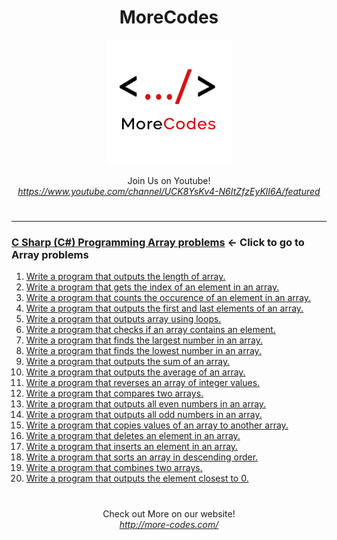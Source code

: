 <h1 align="center">MoreCodes</h1>
<p align="center"> 
  <img src="/morecodescir.png"/>
</p>

<p align="center">
Join Us on Youtube! <br/>
<i><u>https://www.youtube.com/channel/UCK8YsKv4-N6ItZfzEyKlI6A/featured</u></i>
</p>

#
- - - -
### [C Sharp (C#) Programming Array problems](../Arrays/) <- Click to go to Array problems

1. <a href="https://github.com/ArjunAranetaCodes/MoreCodes-CSharp/blob/master/Arrays/problem1.cs" target="_blank">Write a program that outputs the length of array.</a>
2. <a href="https://github.com/ArjunAranetaCodes/MoreCodes-CSharp/blob/master/Arrays/problem2.cs" target="_blank">Write a program that gets the index of an element in an array.</a>
3. <a href="https://github.com/ArjunAranetaCodes/MoreCodes-CSharp/blob/master/Arrays/problem3.cs" target="_blank">Write a program that counts the occurence of an element in an array.</a>
4. <a href="https://github.com/ArjunAranetaCodes/MoreCodes-CSharp/blob/master/Arrays/problem4.cs" target="_blank">Write a program that outputs the first and last elements of an array.</a>
5. <a href="https://github.com/ArjunAranetaCodes/MoreCodes-CSharp/blob/master/Arrays/problem5.cs" target="_blank">Write a program that outputs array using loops.</a>
6. <a href="https://github.com/ArjunAranetaCodes/MoreCodes-CSharp/blob/master/Arrays/problem6.cs" target="_blank">Write a program that checks if an array contains an element.</a>
7. <a href="https://github.com/ArjunAranetaCodes/MoreCodes-CSharp/blob/master/Arrays/problem7.cs" target="_blank">Write a program that finds the largest number in an array.</a>
8. <a href="https://github.com/ArjunAranetaCodes/MoreCodes-CSharp/blob/master/Arrays/problem8.cs" target="_blank">Write a program that finds the lowest number in an array.</a>
9. <a href="https://github.com/ArjunAranetaCodes/MoreCodes-CSharp/blob/master/Arrays/problem9.cs" target="_blank">Write a program that outputs the sum of an array.</a>
10. <a href="https://github.com/ArjunAranetaCodes/MoreCodes-CSharp/blob/master/Arrays/problem10.cs" target="_blank">Write a program that outputs the average of an array.</a>
11. <a href="https://github.com/ArjunAranetaCodes/MoreCodes-CSharp/blob/master/Arrays/problem11.cs" target="_blank">Write a program that reverses an array of integer values.</a>
12. <a href="https://github.com/ArjunAranetaCodes/MoreCodes-CSharp/blob/master/Arrays/problem12.cs" target="_blank">Write a program that compares two arrays.</a>
13. <a href="https://github.com/ArjunAranetaCodes/MoreCodes-CSharp/blob/master/Arrays/problem13.cs" target="_blank">Write a program that outputs all even numbers in an array.</a>
14. <a href="https://github.com/ArjunAranetaCodes/MoreCodes-CSharp/blob/master/Arrays/problem14.cs" target="_blank">Write a program that outputs all odd numbers in an array.</a>
15. <a href="https://github.com/ArjunAranetaCodes/MoreCodes-CSharp/blob/master/Arrays/problem15.cs" target="_blank">Write a program that copies values of an array to another array.</a>
16. <a href="https://github.com/ArjunAranetaCodes/MoreCodes-CSharp/blob/master/Arrays/problem16.cs" target="_blank">Write a program that deletes an element in an array.</a>
17. <a href="https://github.com/ArjunAranetaCodes/MoreCodes-CSharp/blob/master/Arrays/problem17.cs" target="_blank">Write a program that inserts an element in an array.</a>
18. <a href="https://github.com/ArjunAranetaCodes/MoreCodes-CSharp/blob/master/Arrays/problem18.cs" target="_blank">Write a program that sorts an array in descending order.</a>
19. <a href="https://github.com/ArjunAranetaCodes/MoreCodes-CSharp/blob/master/Arrays/problem19.cs" target="_blank">Write a program that combines two arrays.</a>
20. <a href="https://github.com/ArjunAranetaCodes/MoreCodes-CSharp/blob/master/Arrays/problem20.cs" target="_blank">Write a program that outputs the element closest to 0.</a>

#

<p align="center">
Check out More on our website! <br/>
<i><u>http://more-codes.com/</u></i>
</p>
